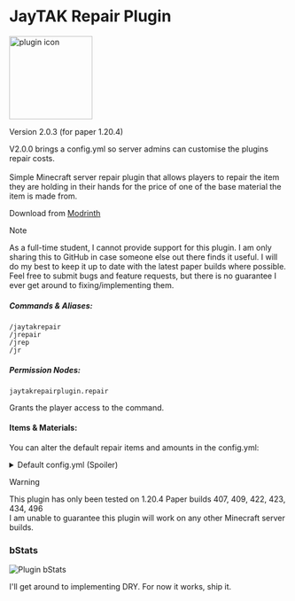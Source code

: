 # JayTAK Repair Plugin
<img src="https://cdn.modrinth.com/data/KNFBnUnH/66c81bb00e229dbfd771601b53e5f29bfc12f7b7.png" alt="plugin icon" width="150">

Version 2.0.3 (for paper 1.20.4)

V2.0.0 brings a config.yml so server admins can customise the plugins repair costs.
<br><br>
Simple Minecraft server repair plugin that allows players to repair the item they are holding in their hands for the price of one of the base material the item is made from.

Download from [Modrinth](https://modrinth.com/plugin/jaytak-repair)

>[!NOTE]
> As a full-time student, I cannot provide support for this plugin. I am only sharing this to GitHub in case someone else out there finds it useful. I will do my best to keep it up to date with the latest paper builds where possible.<br>
>Feel free to submit bugs and feature requests, but there is no guarantee I ever get around to fixing/implementing them.

##### Commands & Aliases:

```
/jaytakrepair
/jrepair
/jrep
/jr
```

##### Permission Nodes:

``
jaytakrepairplugin.repair
``

Grants the player access to the command.

#### Items & Materials:
You can alter the default repair items and amounts in the config.yml:
<details>
    <summary>Default config.yml (Spoiler)</summary>

    # JayTAK Repair Configuration File.
    repairMaterials:
        # Anvils:
        DAMAGED_ANVIL:
            material: IRON_BLOCK
            amount: 1
        CHIPPED_ANVIL:
            material: IRON_INGOT
            amount: 1
        
        # Leather Items:
        LEATHER_CAP:
            material: LEATHER
            amount: 1
        LEATHER_TUNIC:
            material: LEATHER
            amount: 1
        LEATHER_PANTS:
            material: LEATHER
            amount: 1
        LEATHER_BOOTS:
            material: LEATHER
            amount: 1
        LEATHER_HORSE_ARMOUR:
            material: LEATHER
            amount: 3
        
        # Chainmail Items:
        CHAINMAIL_HELMET:
            material: IRON_INGOT
            amount: 4
        CHAINMAIL_CHESTPLATE:
            material: IRON_INGOT
            amount: 4
        CHAINMAIL_LEGGINGS:
            material: IRON_INGOT
            amount: 4
        CHAINMAIL_BOOTS:
            material: IRON_INGOT
            amount: 4
        
        # Iron Items:
        IRON_HELMET:
            material: IRON_INGOT
            amount: 1
        IRON_CHESTPLATE:
            material: IRON_INGOT
            amount: 1
        IRON_LEGGINGS:
            material: IRON_INGOT
            amount: 1
        IRON_BOOTS:
            material: IRON_INGOT
            amount: 1
        IRON_HORSE_ARMOUR:
            material: IRON_INGOT
            amount: 3
        IRON_PICKAXE:
            material: IRON_INGOT
            amount: 1
        IRON_AXE:
            material: IRON_INGOT
            amount: 1
        IRON_SHOVEL:
            material: IRON_INGOT
            amount: 1
        IRON_SWORD:
            material: IRON_INGOT
            amount: 1
        IRON_HOE:
            material: IRON_INGOT
            amount: 1
        
        # Gold Items:
        GOLD_HELMET:
            material: GOLD_INGOT
            amount: 1
        GOLD_CHESTPLATE:
            material: GOLD_INGOT
            amount: 1
        GOLD_LEGGINGS:
            material: GOLD_INGOT
            amount: 1
        GOLD_BOOTS:
            material: GOLD_INGOT
            amount: 1
        GOLD_HORSE_ARMOUR:
            material: GOLD_INGOT
            amount: 3
        GOLD_PICKAXE:
            material: GOLD_INGOT
            amount: 1
        GOLD_AXE:
            material: GOLD_INGOT
            amount: 1
        GOLD_SHOVEL:
            material: GOLD_INGOT
            amount: 1
        GOLD_SWORD:
            material: GOLD_INGOT
            amount: 1
        GOLD_HOE:
            material: GOLD_INGOT
            amount: 1
        
        # Diamond Items:
        DIAMOND_HELMET:
            material: DIAMOND
            amount: 1
        DIAMOND_CHESTPLATE:
            material: DIAMOND
            amount: 1
        DIAMOND_LEGGINGS:
            material: DIAMOND
            amount: 1
        DIAMOND_BOOTS:
            material: DIAMOND
            amount: 1
        DIAMOND_HORSE_ARMOUR:
            material: DIAMOND
            amount: 3
        DIAMOND_PICKAXE:
            material: DIAMOND
            amount: 1
        DIAMOND_AXE:
            material: DIAMOND
            amount: 1
        DIAMOND_SHOVEL:
            material: DIAMOND
            amount: 1
        DIAMOND_SWORD:
            material: DIAMOND
            amount: 1
        DIAMOND_HOE:
            material: DIAMOND
            amount: 1
        
        # Netherite Items:
        NETHERITE_HELMET:
            material: NETHERITE_INGOT
            amount: 1
        NETHERITE_CHESTPLATE:
            material: NETHERITE_INGOT
            amount: 1
        NETHERITE_LEGGINGS:
            material: NETHERITE_INGOT
            amount: 1
        NETHERITE_BOOTS:
            material: NETHERITE_INGOT
            amount: 1
        NETHERITE_HORSE_ARMOUR:
            material: NETHERITE_INGOT
            amount: 3
        NETHERITE_PICKAXE:
            material: NETHERITE_INGOT
            amount: 1
        NETHERITE_AXE:
            material: NETHERITE_INGOT
            amount: 1
        NETHERITE_SHOVEL:
            material: NETHERITE_INGOT
            amount: 1
        NETHERITE_SWORD:
            material: NETHERITE_INGOT
            amount: 1
        NETHERITE_HOE:
            material: NETHERITE_INGOT
            amount:
        
        # Miscellaneous Items:
        TRIDENT:
            material: DIAMOND
            amount: 4
        SHIELD:
            material: IRON_INGOT
            amount: 1
        BOW:
            material: OAK_PLANKS
            amount: 1
        CROSSBOW:
            material: OAK_PLANKS
            amount: 2
        FISHING_ROD:
            material: STICK
            amount: 1
        ELYTRA:
            material: DIAMOND
            amount: 4
        FLINT_AND_STEEL:
            material: FLINT
            amount: 1

        # You can add any item that is damageable (has a damage bar) to this file.
        #
        # ITEM_NAME: WOODEN_SWORD < The name of the item you want to repair.
        #   material: DIRT < The name of the item you want to repair it with.
        #   amount: 20 < The amount of the repair item you want to use during repair.
        #
        # Custom Configuration Here:


</details>


> [!WARNING]
> This plugin has only been tested on 1.20.4 Paper builds 407, 409, 422, 423, 434, 496<br>
> I am unable to guarantee this plugin will work on any other Minecraft server builds.


### bStats

![Plugin bStats](https://bstats.org/signatures/bukkit/JayTAK%20Repair%20Plugin.svg)


I'll get around to implementing DRY. For now it works, ship it.

